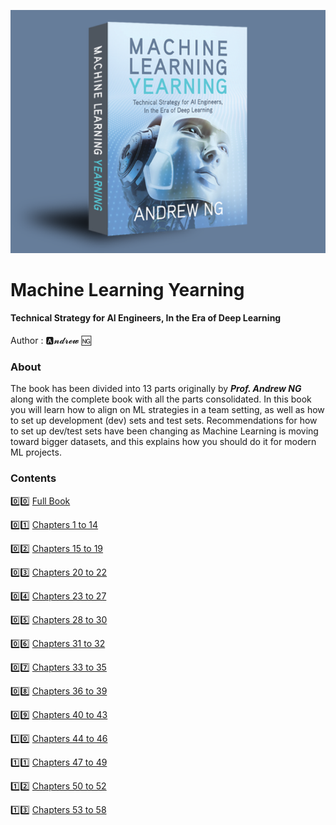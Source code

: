 <p align="center"><img src="/images/mly.png"></p>

# Machine Learning Yearning
#### Technical Strategy for AI Engineers, In the Era of Deep Learning

Author : 🅰️𝓷𝓭𝓻𝓮𝔀 🆖
### About

The book has been divided into 13 parts originally by _**Prof. Andrew NG**_ along with the complete book with all the parts consolidated. In this book you will learn how to align on ML strategies in a team setting, as well as how to set up development (dev) sets and test sets. Recommendations for how to set up dev/test sets have been changing as Machine Learning is moving toward bigger datasets, and this explains how you should do it for modern ML projects.

### Contents
:zero::zero: [Full Book](/full%20book/machine-learning-yearning.pdf)  

:zero::one: [Chapters 1 to 14](machine-learning-yearning-part1.pdf)

:zero::two: [Chapters 15 to 19](machine-learning-yearning-part2.pdf)

:zero::three: [Chapters 20 to 22](machine-learning-yearning-part3.pdf)

:zero::four: [Chapters 23 to 27](machine-learning-yearning-part4.pdf)

:zero::five: [Chapters 28 to 30](machine-learning-yearning-part5.pdf)

:zero::six: [Chapters 31 to 32](machine-learning-yearning-part6.pdf)

:zero::seven: [Chapters 33 to 35](machine-learning-yearning-part7.pdf)

:zero::eight: [Chapters 36 to 39](machine-learning-yearning-part8.pdf)

:zero::nine: [Chapters 40 to 43](machine-learning-yearning-part9.pdf)

:one::zero: [Chapters 44 to 46](machine-learning-yearning-part10.pdf)

:one::one: [Chapters 47 to 49](machine-learning-yearning-part11.pdf)

:one::two: [Chapters 50 to 52](machine-learning-yearning-part12.pdf)

:one::three: [Chapters 53 to 58](machine-learning-yearning-part13.pdf)

